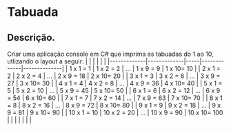 # Tabuada

## Descrição.
Criar uma aplicação console em C# que imprima as tabuadas do 1 ao 10, utlizando o layout a seguir:
|             |             |     |             |              |
|-------------|-------------|-----|-------------|--------------|
| 1  x 1 = 1  | 1  x 2 = 2  | ... | 1  x 9 = 9  | 1  x 10= 10  |
| 2  x 1 = 2  | 2  x 2 = 4  | ... | 2  x 9 = 18 | 2  x 10= 20  |
| 3  x 1 = 3  | 3  x 2 = 6  | ... | 3  x 9 = 27 | 3  x 10= 30  |
| 4  x 1 = 4  | 4  x 2 = 8  | ... | 4  x 9 = 36 | 4  x 10= 40  |
| 5  x 1 = 5  | 5  x 2 = 10 | ... | 5  x 9 = 45 | 5  x 10= 50  |
| 6  x 1 = 6  | 6  x 2 = 12 | ... | 6  x 9 = 54 | 6  x 10= 60  |
| 7  x 1 = 7  | 7  x 2 = 14 | ... | 7  x 9 = 63 | 7  x 10= 70  |
| 8  x 1 = 8  | 8  x 2 = 16 | ... | 8  x 9 = 72 | 8  x 10= 80  |
| 9  x 1 = 9  | 9  x 2 = 18 | ... | 9  x 9 = 81 | 9  x 10= 90  |
| 10 x 1 = 10 | 10 x 2 = 20 | ... | 10 x 9 = 90 | 10 x 10= 100 |
|             |             |     |             |              |